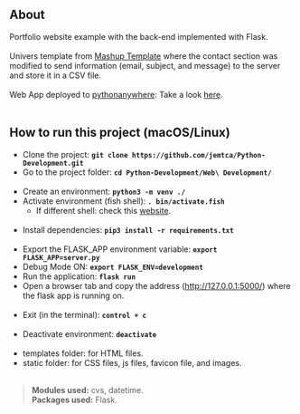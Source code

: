 
## About
Portfolio website example with the back-end implemented with Flask.
\
\
Univers template from [Mashup Template](http://www.mashup-template.com/templates.html) where the contact section was modified to send information (email, subject, and message) to the server and store it in a CSV file.
\
\
Web App deployed to [pythonanywhere](https://www.pythonanywhere.com/): Take a look [here](https://sanede.pythonanywhere.com/).
\
&nbsp;

## How to run this project (macOS/Linux)
* Clone the project: **`git clone https://github.com/jemtca/Python-Development.git`**
* Go to the project folder: **`cd Python-Development/Web\ Development/`**
\
&nbsp;
* Create an environment: **`python3 -m venv ./`**
* Activate environment (fish shell): **`. bin/activate.fish`**
    * If different shell: check this [website](https://docs.python.org/3/library/venv.html).
\
&nbsp;
* Install dependencies: **`pip3 install -r requirements.txt`**
\
&nbsp;
* Export the FLASK_APP environment variable: **`export FLASK_APP=server.py`**
* Debug Mode ON: **`export FLASK_ENV=development`**
* Run the application: **`flask run`**
* Open a browser tab and copy the address (http://127.0.0.1:5000/) where the flask app is running on.
\
&nbsp;
* Exit (in the terminal): **`control + c`**
\
&nbsp;
* Deactivate environment: **`deactivate`**
\
&nbsp;
* templates folder: for HTML files.
* static folder: for CSS files, js files, favicon file, and images.
\
&nbsp;

> **Modules used:** cvs, datetime.
\
> **Packages used:** Flask.
